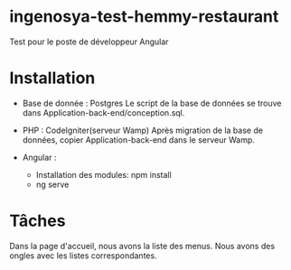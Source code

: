 # ingenosya-test-hemmy-restaurant
Test pour le poste de développeur Angular

# Installation
- Base de donnée : Postgres
Le script de la base de données se trouve dans Application-back-end/conception.sql. 

- PHP : CodeIgniter(serveur Wamp)
Après migration de la base de données, copier Application-back-end dans le serveur Wamp.

- Angular : 
	- Installation des modules: npm install
	- ng serve
 
# Tâches
Dans la page d'accueil, nous avons la liste des menus. Nous avons des ongles avec les listes correspondantes.
